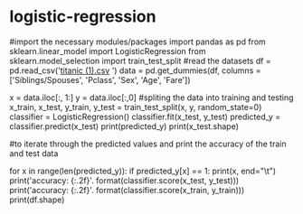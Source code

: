 # logistic-regression
#import the necessary modules/packages
import pandas as pd 
from sklearn.linear_model import LogisticRegression
from sklearn.model_selection import train_test_split
#read the datasets
df = pd.read_csv('[titanic (1).csv](https://github.com/bashir001/logistic-regression/files/6287173/titanic.1.csv)
')
data = pd.get_dummies(df, columns =['Siblings/Spouses', 'Pclass', 'Sex', 'Age', 'Fare'])

x = data.iloc[:, 1:]
y = data.iloc[:,0]
#spliting the data into training and testing
x_train, x_test, y_train, y_test = train_test_split(x, y, random_state=0)
classifier = LogisticRegression()
classifier.fit(x_test, y_test)
predicted_y = classifier.predict(x_test)
print(predicted_y)
print(x_test.shape)

#to iterate through the predicted values and print the accuracy of the train and test data

for x in range(len(predicted_y)):
	if predicted_y[x] == 1:
		print(x, end="\t")
		print('accuracy: {:.2f}'. format(classifier.score(x_test, y_test)))
		print('accuracy: {:.2f}'. format(classifier.score(x_train, y_train)))
		print(df.shape)
		

